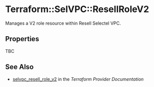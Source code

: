 # Terraform::SelVPC::ResellRoleV2

Manages a V2 role resource within Resell Selectel VPC.

## Properties

TBC

## See Also

* [selvpc_resell_role_v2](https://www.terraform.io/docs/providers/selvpc/r/resell_role_v2.html) in the _Terraform Provider Documentation_